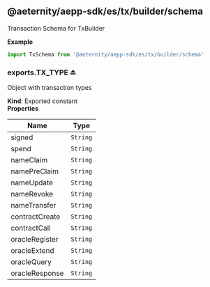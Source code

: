 <a id="module_@aeternity/aepp-sdk/es/tx/builder/schema"></a>

## @aeternity/aepp-sdk/es/tx/builder/schema
Transaction Schema for TxBuilder

**Example**  
```js
import TxSchema from '@aeternity/aepp-sdk/es/tx/builder/schema'
```
<a id="exp_module_@aeternity/aepp-sdk/es/tx/builder/schema--exports.TX_TYPE"></a>

### exports.TX\_TYPE ⏏
Object with transaction types

**Kind**: Exported constant  
**Properties**

| Name | Type |
| --- | --- |
| signed | `String` | 
| spend | `String` | 
| nameClaim | `String` | 
| namePreClaim | `String` | 
| nameUpdate | `String` | 
| nameRevoke | `String` | 
| nameTransfer | `String` | 
| contractCreate | `String` | 
| contractCall | `String` | 
| oracleRegister | `String` | 
| oracleExtend | `String` | 
| oracleQuery | `String` | 
| oracleResponse | `String` | 

